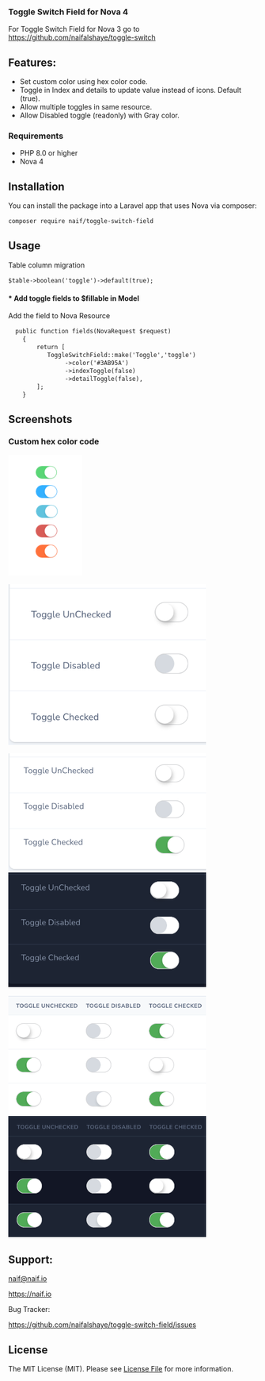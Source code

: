 ### Toggle Switch Field for Nova 4

For Toggle Switch Field for Nova 3 go to
https://github.com/naifalshaye/toggle-switch

## Features:
 - Set custom color using hex color code.
 - Toggle in Index and details to update value instead of icons. Default (true).
 - Allow multiple toggles in same resource.
 - Allow Disabled toggle (readonly) with Gray color.

### Requirements
- PHP 8.0 or higher
- Nova 4

## Installation

You can install the package into a Laravel app that uses Nova via composer:

```bash
composer require naif/toggle-switch-field
```

## Usage

Table column migration
```
$table->boolean('toggle')->default(true);
```

#### * Add toggle fields to $fillable in Model


Add the field to Nova Resource
```
  public function fields(NovaRequest $request)
    {
        return [
           ToggleSwitchField::make('Toggle','toggle')
                ->color('#3AB95A')
                ->indexToggle(false)
                ->detailToggle(false),
        ];
    }
```

## Screenshots
### Custom hex color code
<img src="screenshots/img.png" width="150"><br>

<img src="screenshots/form.png" width="400"><br>

<img src="screenshots/details.png" width="400"><br>
<img src="screenshots/details-dark.png" width="400"><br>

<img src="screenshots/index.png" width="400"><br>
<img src="screenshots/index-dark.png" width="400"><br>


## Support:
naif@naif.io

https://naif.io

Bug Tracker:

https://github.com/naifalshaye/toggle-switch-field/issues

## License

The MIT License (MIT). Please see [License File](LICENSE.md) for more information.
